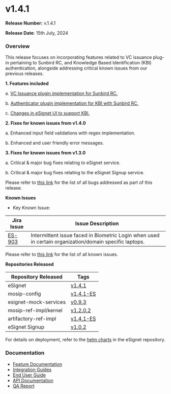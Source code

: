 # v1.4.1

**Release Number:** v.1.4.1&#x20;

**Release Date**: 15th July, 2024

### Overview

This release focuses on incorporating features related to VC issuance plug-in pertaining to Sunbird RC, and Knowledge Based Identification (KBI) authentication, alongside addressing critical known issues from our previous releases.

**1. Features included**

a. [VC Issuance plugin implementation for Sunbird RC.](../../overview/features/#vc-issuance-plugin-implementation-for-sunbird-rc)

b. [Authenticator plugin implementation for KBI with Sunbird RC.](../../overview/features/#authenticator-plugin-implementation-for-kbi-sunbird-rc)

c. [Changes in eSignet UI to support KBI.](../../overview/features/#changes-in-esignet-ui-to-support-kbi)

**2. Fixes for known issues from v1.4.0**

a. Enhanced input field validations with regex implementation.

b. Enhanced and user friendly error messages.

**3. Fixes for known issues from v1.3.0**

a. Critical & major bug fixes relating to eSignet service.

b. Critical & major bug fixes relating to the eSignet Signup service.

Please refer to [this link](https://mosip.atlassian.net/jira/software/c/projects/ES/issues/?jql=%22Release%20Number%5BLabels%5D%22%20in%20\(esignet\_v1.4.1\)%20and%20issuetype%3DBug) for the list of all bugs addressed as part of this release.

**Known Issues**

* Key Known Issue:&#x20;

| Jira Issue                                          | Issue Description                                                                                      |
| --------------------------------------------------- | ------------------------------------------------------------------------------------------------------ |
| [ES-903](https://mosip.atlassian.net/browse/ES-903) | Intermittent issue faced in Biometric Login when used in certain organization/domain specific laptops. |

Please refer to [this link](https://mosip.atlassian.net/jira/software/c/projects/ES/issues/?jql=labels%20%3D%20known-issue-eSignet-v1.4.1) for the list of all known issues.

**Repositories Released**

| Repository Released   | Tags                                                                             |
| --------------------- | -------------------------------------------------------------------------------- |
| eSignet               | [v1.4.1](https://github.com/mosip/esignet/tree/release-1.4.x)                    |
| mosip-config          | [v1.4.1-ES](https://github.com/mosip/mosip-config/tree/release-1.4.1-ES)         |
| esignet-mock-services | [v0.9.3](https://github.com/mosip/esignet-mock-services/tree/release-0.9.x)      |
| mosip-ref-impl/kernel | [v1.2.0.2](https://github.com/mosip/mosip-ref-impl/tree/release-1.2.0.x/kernel)  |
| artifactory-ref-impl  | [v1.4.1-ES](https://github.com/mosip/artifactory-ref-impl/tree/release-1.4.1-ES) |
| eSignet Signup        | [v1.0.2](https://github.com/mosip/esignet-signup/tree/release-1.0.x)             |

For details on deployment, refer to the [helm charts](https://github.com/mosip/esignet/tree/v1.4.1/helm) in the eSignet repository.

### Documentation

* [Feature Documentation](https://docs.esignet.io/overview/features#knowledge-based-authentication)
* [Integration Guides](https://docs.esignet.io/integration)
* [End User Guide](https://docs.esignet.io/end-user-guide)
* [API Documentation](https://github.com/mosip/esignet/blob/v1.4.0/docs/esignet-openapi.yaml)
* [QA Report ](https://docs.esignet.io/versions/v1.4.1/test-report)
